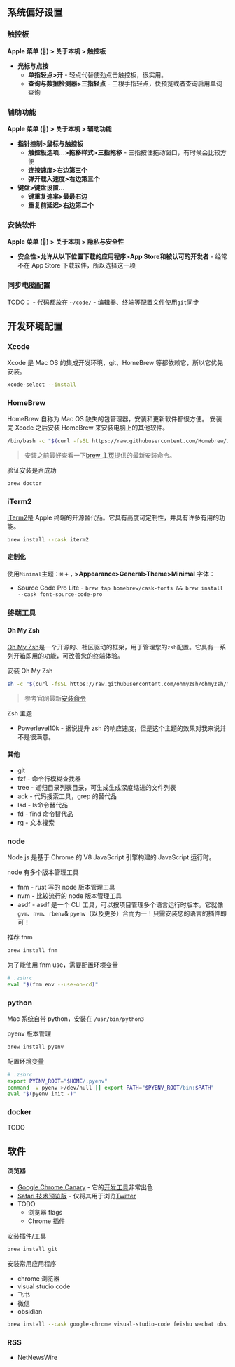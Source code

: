## 系统偏好设置

### 触控板

**Apple 菜单 () > 关于本机 > 触控板**

- **光标与点按**
	- **单指轻点>开** - 轻点代替使劲点击触控板，很实用。
	- **查询与数据检测器>三指轻点** - 三根手指轻点，快预览或者查询启用单词查询

### 辅助功能

**Apple 菜单 () > 关于本机 > 辅助功能**

- **指针控制>鼠标与触控板**
	- **触控板选项...>拖移样式>三指拖移** - 三指按住拖动窗口，有时候会比较方便
	- **连按速度>右边第三个**
	- **弹开载入速度>右边第三个**
- **键盘>键盘设置...**
	- **键重复速率>最最右边**
	- **重复前延迟>右边第二个**

### 安装软件

**Apple 菜单 () > 关于本机 > 隐私与安全性**
- **安全性>允许从以下位置下载的应用程序>App Store和被认可的开发者** - 经常不在 App Store 下载软件，所以选择这一项

### 同步电脑配置

TODO：
	- 代码都放在 `~/code/`
	- 编辑器、终端等配置文件使用`git`同步


## 开发环境配置

### Xcode

Xcode 是 Mac OS 的集成开发环境，git、HomeBrew 等都依赖它，所以它优先安装。

```bash
xcode-select --install
```

### HomeBrew

HomeBrew 自称为 Mac OS 缺失的包管理器，安装和更新软件都很方便。
安装完 Xcode 之后安装 HomeBrew 来安装电脑上的其他软件。

```bash
/bin/bash -c "$(curl -fsSL https://raw.githubusercontent.com/Homebrew/install/HEAD/install.sh)"
```
> 安装之前最好查看一下[brew 主页](https://brew.sh/)提供的最新安装命令。

验证安装是否成功

```bash
brew doctor
```

### iTerm2

[iTerm2](http://www.iterm2.com/)是 Apple 终端的开源替代品。它具有高度可定制性，并具有许多有用的功能。

```bash
brew install --cask iterm2
```

#### 定制化

使用`Minimal`主题：**`⌘` + `,` >Appearance>General>Theme>Minimal**
字体：
- Source Code Pro Lite - `brew tap homebrew/cask-fonts && brew install --cask font-source-code-pro`

### 终端工具
#### Oh My Zsh

[Oh My Zsh](https://github.com/robbyrussell/oh-my-zsh)是一个开源的、社区驱动的框架，用于管理您的`zsh`配置。它具有一系列开箱即用的功能，可改善您的终端体验。

安装 Oh My Zsh

```bash
sh -c "$(curl -fsSL https://raw.githubusercontent.com/ohmyzsh/ohmyzsh/master/tools/install.sh)"
```
> 参考官网最新[安装命令](https://ohmyz.sh/#install)

Zsh 主题
- Powerlevel10k - 据说提升 zsh 的响应速度，但是这个主题的效果对我来说并不是很满意。
#### 其他
- git
- fzf - 命令行模糊查找器
- tree - 递归目录列表目录，可生成生成深度缩进的文件列表
- ack - 代码搜索工具，grep 的替代品
- lsd - ls命令替代品
- fd - find 命令替代品
- rg - 文本搜索

### node

Node.js 是基于 Chrome 的 V8 JavaScript 引擎构建的 JavaScript 运行时。

node 有多个版本管理工具
- fnm - rust 写的 node 版本管理工具
- nvm - 比较流行的 node 版本管理工具
- asdf - asdf 是一个 CLI 工具，可以按项目管理多个语言运行时版本。它就像`gvm`、`nvm`、`rbenv`& `pyenv`（以及更多）合而为一！只需安装您的语言的插件即可！

推荐 fnm

```bash
brew install fnm
```

为了能使用 fnm use，需要配置环境变量

```bash
# .zshrc
eval "$(fnm env --use-on-cd)"
```
### python

Mac 系统自带 python，安装在 `/usr/bin/python3`

pyenv 版本管理

```bash
brew install pyenv
```

配置环境变量

```bash
# .zshrc
export PYENV_ROOT="$HOME/.pyenv"
command -v pyenv >/dev/null || export PATH="$PYENV_ROOT/bin:$PATH"
eval "$(pyenv init -)"
```
### docker
TODO

## 软件

#### 浏览器
- [Google Chrome Canary](https://wiki.nikiv.dev/web/browsers/google-chrome) - 它的[开发工具](https://wiki.nikiv.dev/web/browsers/google-chrome/chrome-dev-tools)非常出色
- [Safari 技术预览版](https://developer.apple.com/safari/technology-preview/) - 仅将其用于浏览[Twitter](https://wiki.nikiv.dev/tools/twitter)
- TODO
	- 浏览器 flags
	- Chrome 插件

安装插件/工具

```bash 
brew install git 
```

安装常用应用程序
- chrome 浏览器
- visual studio code
- 飞书
- 微信
- obsidian

```bash
brew install --cask google-chrome visual-studio-code feishu wechat obsidian
```

### RSS
- NetNewsWire